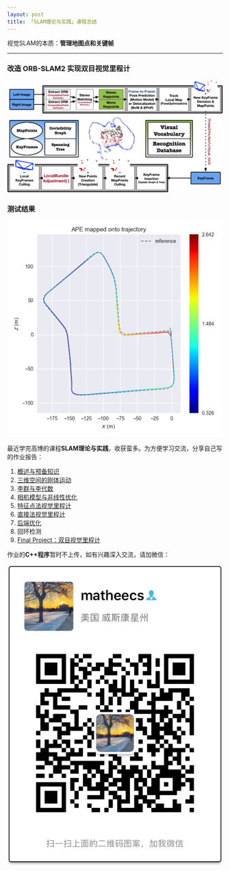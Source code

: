 ```yaml
---
layout: post
title: 「SLAM理论与实践」课程总结
---
```


视觉SLAM的本质：**管理地图点和关键帧**

------

### 改造 ORB-SLAM2 实现双目视觉里程计

![](/images/VO.jpg)

### 测试结果

![](/images/ATE.png)

最近学完高博的课程**SLAM理论与实践**，收获蛮多。为方便学习交流，分享自己写的作业报告：

1. [概述与预备知识](/files/第1讲习题.pdf)
2. [三维空间的刚体运动](/files/第2讲习题.pdf)
3. [李群与李代数](/files/第3讲习题.pdf)
4. [相机模型与非线性优化](/files/第4讲习题.pdf)
5. [特征点法视觉里程计](/files/第5讲习题.pdf)
6. [直接法视觉里程计](/files/第6讲习题.pdf)
7. [后端优化](/files/第7讲习题.pdf)
8. 回环检测
9. [Final Project：双目视觉里程计](/files/Stereo-VO.pdf)

作业的**C++程序**暂时不上传，如有兴趣深入交流，请加微信：

![](/images/myWechat.jpeg)

